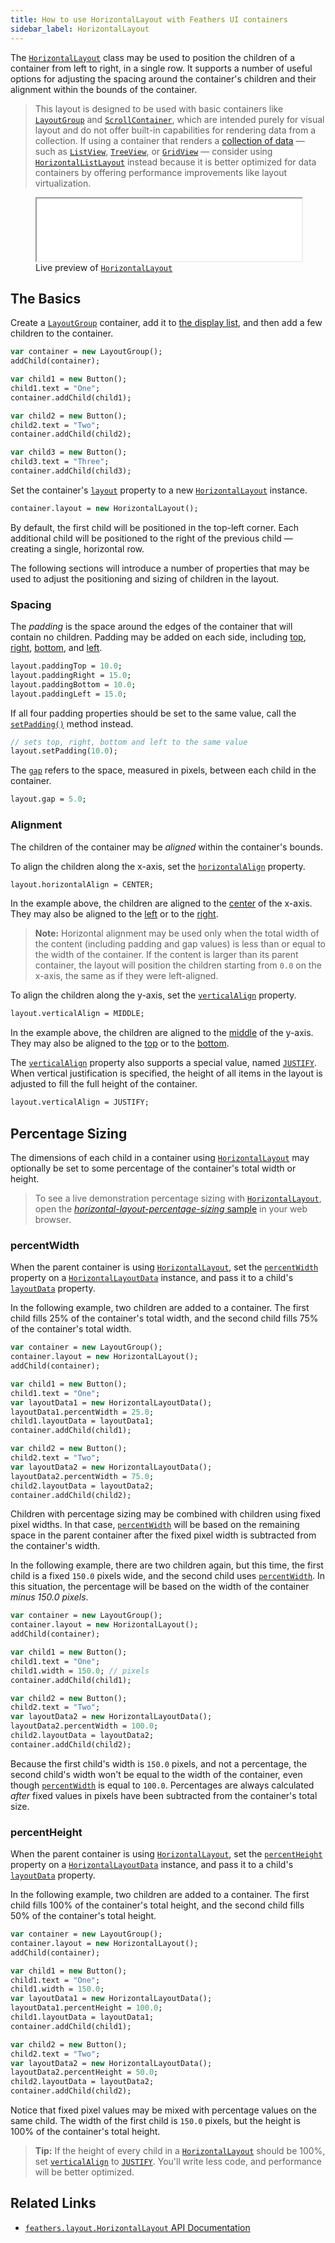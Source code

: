 ```yaml
---
title: How to use HorizontalLayout with Feathers UI containers
sidebar_label: HorizontalLayout
---
```


The [`HorizontalLayout`](https://api.feathersui.com/current/feathers/layout/HorizontalLayout.html) class may be used to position the children of a container from left to right, in a single row. It supports a number of useful options for adjusting the spacing around the container's children and their alignment within the bounds of the container.

> This layout is designed to be used with basic containers like [`LayoutGroup`](./layout-group.md) and [`ScrollContainer`](./scroll-container.md), which are intended purely for visual layout and do not offer built-in capabilities for rendering data from a collection. If using a container that renders a [collection of data](./data-collections.md) — such as [`ListView`](./list-view.md), [`TreeView`](./tree-view.md), or [`GridView`](./grid-view.md) — consider using [`HorizontalListLayout`](./horizontal-list-layout.md) instead because it is better optimized for data containers by offering performance improvements like layout virtualization.

<figure>
<iframe src="/learn/haxe-openfl/samples/horizontal-layout.html" width="100%" height="100"></iframe>
<figcaption>Live preview of <a href="https://api.feathersui.com/current/feathers/layout/HorizontalLayout.html"><code>HorizontalLayout</code></a></figcaption>
</figure>

## The Basics

Create a [`LayoutGroup`](./layout-group.md) container, add it to [the display list](https://books.openfl.org/openfl-developers-guide/display-programming/basics-of-display-programming.html), and then add a few children to the container.

```hx
var container = new LayoutGroup();
addChild(container);

var child1 = new Button();
child1.text = "One";
container.addChild(child1);

var child2 = new Button();
child2.text = "Two";
container.addChild(child2);

var child3 = new Button();
child3.text = "Three";
container.addChild(child3);
```

Set the container's [`layout`](https://api.feathersui.com/current/feathers/layout/feathers/controls/LayoutGroup.html#layout) property to a new [`HorizontalLayout`](https://api.feathersui.com/current/feathers/layout/HorizontalLayout.html) instance.

```hx
container.layout = new HorizontalLayout();
```

By default, the first child will be positioned in the top-left corner. Each additional child will be positioned to the right of the previous child — creating a single, horizontal row.

The following sections will introduce a number of properties that may be used to adjust the positioning and sizing of children in the layout.

### Spacing

The _padding_ is the space around the edges of the container that will contain no children. Padding may be added on each side, including [top](https://api.feathersui.com/current/feathers/layout/HorizontalLayout.html#paddingTop), [right](https://api.feathersui.com/current/feathers/layout/HorizontalLayout.html#paddingRight), [bottom](https://api.feathersui.com/current/feathers/layout/HorizontalLayout.html#paddingBottom), and [left](https://api.feathersui.com/current/feathers/layout/HorizontalLayout.html#paddingLeft).

```hx
layout.paddingTop = 10.0;
layout.paddingRight = 15.0;
layout.paddingBottom = 10.0;
layout.paddingLeft = 15.0;
```

If all four padding properties should be set to the same value, call the [`setPadding()`](https://api.feathersui.com/current/feathers/layout/HorizontalLayout.html#setPadding) method instead.

```hx
// sets top, right, bottom and left to the same value
layout.setPadding(10.0);
```

The [`gap`](https://api.feathersui.com/current/feathers/layout/HorizontalLayout.html#gap) refers to the space, measured in pixels, between each child in the container.

```hx
layout.gap = 5.0;
```

### Alignment

The children of the container may be _aligned_ within the container's bounds.

To align the children along the x-axis, set the [`horizontalAlign`](https://api.feathersui.com/current/feathers/layout/HorizontalLayout.html#horizontalAlign) property.

```hx
layout.horizontalAlign = CENTER;
```

In the example above, the children are aligned to the [center](https://api.feathersui.com/current/feathers/layout/HorizontalAlign.html#CENTER) of the x-axis. They may also be aligned to the [left](https://api.feathersui.com/current/feathers/layout/HorizontalAlign.html#LEFT) or to the [right](https://api.feathersui.com/current/feathers/layout/HorizontalAlign.html#RIGHT).

> **Note:** Horizontal alignment may be used only when the total width of the content (including padding and gap values) is less than or equal to the width of the container. If the content is larger than its parent container, the layout will position the children starting from `0.0` on the x-axis, the same as if they were left-aligned.

To align the children along the y-axis, set the [`verticalAlign`](https://api.feathersui.com/current/feathers/layout/HorizontalLayout.html#verticalAlign) property.

```hx
layout.verticalAlign = MIDDLE;
```

In the example above, the children are aligned to the [middle](https://api.feathersui.com/current/feathers/layout/VerticalAlign.html#MIDDLE) of the y-axis. They may also be aligned to the [top](https://api.feathersui.com/current/feathers/layout/VerticalAlign.html#TOP) or to the [bottom](https://api.feathersui.com/current/feathers/layout/VerticalAlign.html#BOTTOM).

The [`verticalAlign`](https://api.feathersui.com/current/feathers/layout/HorizontalLayout.html#verticalAlign) property also supports a special value, named [`JUSTIFY`](https://api.feathersui.com/current/feathers/layout/VerticalAlign.html#JUSTIFY). When vertical justification is specified, the height of all items in the layout is adjusted to fill the full height of the container.

```hx
layout.verticalAlign = JUSTIFY;
```

## Percentage Sizing

The dimensions of each child in a container using [`HorizontalLayout`](https://api.feathersui.com/current/feathers/layout/HorizontalLayout.html) may optionally be set to some percentage of the container's total width or height.

> To see a live demonstration percentage sizing with [`HorizontalLayout`](https://api.feathersui.com/current/feathers/layout/HorizontalLayout.html), open the [_horizontal-layout-percentage-sizing_ sample](https://feathersui.com/samples/haxe-openfl/horizontal-layout-percentage-sizing/) in your web browser.

### percentWidth

When the parent container is using [`HorizontalLayout`](https://api.feathersui.com/current/feathers/layout/HorizontalLayout.html), set the [`percentWidth`](https://api.feathersui.com/current/feathers/layout/HorizontalLayoutData.html#percentWidth) property on a [`HorizontalLayoutData`](https://api.feathersui.com/current/feathers/layout/HorizontalLayoutData.html) instance, and pass it to a child's [`layoutData`](https://api.feathersui.com/current/feathers/layout/ILayoutObject.html#layoutData) property.

In the following example, two children are added to a container. The first child fills 25% of the container's total width, and the second child fills 75% of the container's total width.

```hx
var container = new LayoutGroup();
container.layout = new HorizontalLayout();
addChild(container);

var child1 = new Button();
child1.text = "One";
var layoutData1 = new HorizontalLayoutData();
layoutData1.percentWidth = 25.0;
child1.layoutData = layoutData1;
container.addChild(child1);

var child2 = new Button();
child2.text = "Two";
var layoutData2 = new HorizontalLayoutData();
layoutData2.percentWidth = 75.0;
child2.layoutData = layoutData2;
container.addChild(child2);
```

Children with percentage sizing may be combined with children using fixed pixel widths. In that case, [`percentWidth`](https://api.feathersui.com/current/feathers/layout/HorizontalLayoutData.html#percentWidth) will be based on the remaining space in the parent container after the fixed pixel width is subtracted from the container's width.

In the following example, there are two children again, but this time, the first child is a fixed `150.0` pixels wide, and the second child uses [`percentWidth`](https://api.feathersui.com/current/feathers/layout/HorizontalLayoutData.html#percentWidth). In this situation, the percentage will be based on the width of the container _minus 150.0 pixels_.

```hx
var container = new LayoutGroup();
container.layout = new HorizontalLayout();
addChild(container);

var child1 = new Button();
child1.text = "One";
child1.width = 150.0; // pixels
container.addChild(child1);

var child2 = new Button();
child2.text = "Two";
var layoutData2 = new HorizontalLayoutData();
layoutData2.percentWidth = 100.0;
child2.layoutData = layoutData2;
container.addChild(child2);
```

Because the first child's width is `150.0` pixels, and not a percentage, the second child's width won't be equal to the width of the container, even though [`percentWidth`](https://api.feathersui.com/current/feathers/layout/HorizontalLayoutData.html#percentWidth) is equal to `100.0`. Percentages are always calculated _after_ fixed values in pixels have been subtracted from the container's total size.

### percentHeight

When the parent container is using [`HorizontalLayout`](https://api.feathersui.com/current/feathers/layout/HorizontalLayout.html), set the [`percentHeight`](https://api.feathersui.com/current/feathers/layout/HorizontalLayoutData.html#percentHeight) property on a [`HorizontalLayoutData`](https://api.feathersui.com/current/feathers/layout/HorizontalLayoutData.html) instance, and pass it to a child's [`layoutData`](https://api.feathersui.com/current/feathers/layout/ILayoutObject.html#layoutData) property.

In the following example, two children are added to a container. The first child fills 100% of the container's total height, and the second child fills 50% of the container's total height.

```hx
var container = new LayoutGroup();
container.layout = new HorizontalLayout();
addChild(container);

var child1 = new Button();
child1.text = "One";
child1.width = 150.0;
var layoutData1 = new HorizontalLayoutData();
layoutData1.percentHeight = 100.0;
child1.layoutData = layoutData1;
container.addChild(child1);

var child2 = new Button();
child2.text = "Two";
var layoutData2 = new HorizontalLayoutData();
layoutData2.percentHeight = 50.0;
child2.layoutData = layoutData2;
container.addChild(child2);
```

Notice that fixed pixel values may be mixed with percentage values on the same child. The width of the first child is `150.0` pixels, but the height is 100% of the container's total height.

> **Tip:** If the height of every child in a [`HorizontalLayout`](https://api.feathersui.com/current/feathers/layout/HorizontalLayout.html) should be 100%, set [`verticalAlign`](https://api.feathersui.com/current/feathers/layout/HorizontalLayout.html#verticalAlign) to [`JUSTIFY`](https://api.feathersui.com/current/feathers/layout/VerticalAlign.html#JUSTIFY). You'll write less code, and performance will be better optimized.

## Related Links

- [`feathers.layout.HorizontalLayout` API Documentation](https://api.feathersui.com/current/feathers/layout/HorizontalLayout.html)
